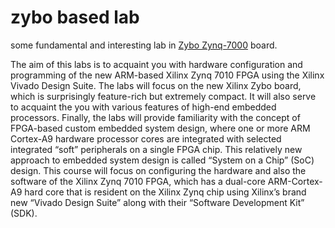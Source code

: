 # zybo based lab

some fundamental and interesting lab in [Zybo Zynq-7000](https://www.xilinx.com/products/boards-and-kits/1-4azfte.html) board.

The aim of this labs is to acquaint you with hardware
configuration and programming of the new ARM-based Xilinx Zynq
7010 FPGA using the Xilinx Vivado Design Suite. The labs will focus
on the new Xilinx Zybo board, which is surprisingly feature-rich but
extremely compact. It will also serve to acquaint the you with
various features of high-end embedded processors. Finally, the labs
will provide familiarity with the concept of FPGA-based custom
embedded system design, where one or more ARM Cortex-A9 hardware
processor cores are integrated with selected integrated “soft” peripherals
on a single FPGA chip. This relatively new approach to embedded
system design is called “System on a Chip” (SoC) design. This course
will focus on configuring the hardware and also the software of the
Xilinx Zynq 7010 FPGA, which has a dual-core ARM-Cortex-A9 hard
core that is resident on the Xilinx Zynq chip using Xilinx’s brand new
“Vivado Design Suite” along with their “Software Development Kit”
(SDK).
